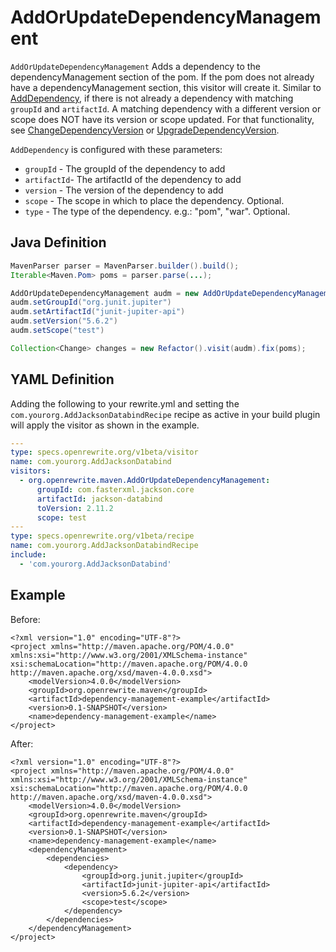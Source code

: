 # AddOrUpdateDependencyManagement

`AddOrUpdateDependencyManagement` Adds a dependency to the dependencyManagement section of the pom. If the pom does not already have a dependencyManagement section, this visitor will create it. Similar to [AddDependency](adddependency.md), if there is not already a dependency with matching `groupId` and `artifactId`. A matching dependency with a different version or scope does NOT have its version or scope updated. For that functionality, see [ChangeDependencyVersion](changedependencyversion.md) or [UpgradeDependencyVersion](upgradedependencyversion.md).

`AddDependency` is configured with these parameters:

* `groupId` - The groupId of the dependency to add
* `artifactId`- The artifactId of the dependency to add
* `version` - The version of the dependency to add
* `scope` - The scope in which to place the dependency. Optional.
* `type` - The type of the dependency. e.g.: "pom", "war". Optional.

## Java Definition

```java
MavenParser parser = MavenParser.builder().build();
Iterable<Maven.Pom> poms = parser.parse(...);

AddOrUpdateDependencyManagement audm = new AddOrUpdateDependencyManagement();
audm.setGroupId("org.junit.jupiter")
audm.setArtifactId("junit-jupiter-api")
audm.setVersion("5.6.2")
audm.setScope("test")

Collection<Change> changes = new Refactor().visit(audm).fix(poms);
```

## YAML Definition

Adding the following to your rewrite.yml and setting the `com.yourorg.AddJacksonDatabindRecipe` recipe as active in your build plugin will apply the visitor as shown in the example.

```yaml
---
type: specs.openrewrite.org/v1beta/visitor
name: com.yourorg.AddJacksonDatabind
visitors:
  - org.openrewrite.maven.AddOrUpdateDependencyManagement:
      groupId: com.fasterxml.jackson.core
      artifactId: jackson-databind
      toVersion: 2.11.2
      scope: test
---
type: specs.openrewrite.org/v1beta/recipe
name: com.yourorg.AddJacksonDatabindRecipe
include:
  - 'com.yourorg.AddJacksonDatabind'
```

## Example

Before:

```markup
<?xml version="1.0" encoding="UTF-8"?>
<project xmlns="http://maven.apache.org/POM/4.0.0" xmlns:xsi="http://www.w3.org/2001/XMLSchema-instance" xsi:schemaLocation="http://maven.apache.org/POM/4.0.0 http://maven.apache.org/xsd/maven-4.0.0.xsd">
    <modelVersion>4.0.0</modelVersion>
    <groupId>org.openrewrite.maven</groupId>
    <artifactId>dependency-management-example</artifactId>
    <version>0.1-SNAPSHOT</version>
    <name>dependency-management-example</name>
</project>
```

After:

```markup
<?xml version="1.0" encoding="UTF-8"?>
<project xmlns="http://maven.apache.org/POM/4.0.0" xmlns:xsi="http://www.w3.org/2001/XMLSchema-instance" xsi:schemaLocation="http://maven.apache.org/POM/4.0.0 http://maven.apache.org/xsd/maven-4.0.0.xsd">
    <modelVersion>4.0.0</modelVersion>
    <groupId>org.openrewrite.maven</groupId>
    <artifactId>dependency-management-example</artifactId>
    <version>0.1-SNAPSHOT</version>
    <name>dependency-management-example</name>
    <dependencyManagement>
        <dependencies>
            <dependency>
                <groupId>org.junit.jupiter</groupId>
                <artifactId>junit-jupiter-api</artifactId>
                <version>5.6.2</version>
                <scope>test</scope>
            </dependency>
        </dependencies>
    </dependencyManagement>
</project>
```

